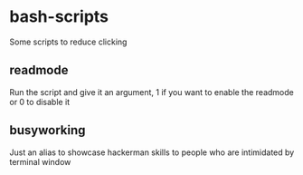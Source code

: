 # bash-scripts
Some scripts to reduce clicking

## readmode
Run the script and give it an argument, 1 if you want to enable the readmode or 0 to disable it

## busyworking
Just an alias to showcase hackerman skills to people who are intimidated by terminal window
